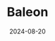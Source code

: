 ---
title: Baleon
description: Baleon if a new multifunctional portfolio Jekyll theme
image: '/assets/img/projects/baleon-preview.jpg'
price: 49
home: https://jekyllthemes.io/theme/baleon-portfolio-jekyll-theme
demo: https://baleon.netlify.app/
date: 2024-08-20
---